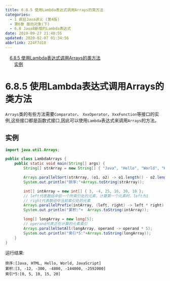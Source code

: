 ```yaml
---
title: 6.8.5 使用Lambda表达式调用Arrays的类方法
categories: 
  - 1 疯狂Java讲义 (第4版)
  - 第6章 面向对象(下)
  - 6.8 Java8新增的Lambda表达式
date: 2019-09-27 21:40:55
updated: 2020-02-07 01:34:56
abbrlink: 224f7d18
---
```

<div id='my_toc'><a href="/JavaReadingNotes/224f7d18/#6-8-5-使用Lambda表达式调用Arrays的类方法" class="header_1">6.8.5 使用Lambda表达式调用Arrays的类方法</a>&nbsp;<br><a href="/JavaReadingNotes/224f7d18/#实例" class="header_2">实例</a>&nbsp;<br></div>
<style>.header_1{margin-left: 1em;}.header_2{margin-left: 2em;}.header_3{margin-left: 3em;}.header_4{margin-left: 4em;}.header_5{margin-left: 5em;}.header_6{margin-left: 6em;}</style>
<!--more-->
<script>if (navigator.platform.search('arm')==-1){document.getElementById('my_toc').style.display = 'none';}var e,p = document.getElementsByTagName('p');while (p.length>0) {e = p[0];e.parentElement.removeChild(e);}</script>

<!--end-->
<!--SSTStart-->
# 6.8.5 使用Lambda表达式调用Arrays的类方法 #
`Arrays`类的有些方法需要`Comparator`、 `XxxOperator`、`XxxFunction`等接口的实例,这些接口都是函数式接口,因此可以使用`Lambda`表达式来调用`Arrays`的方法。
<!--SSTStop-->
## 实例 ##
```java
import java.util.Arrays;

public class LambdaArrays {
    public static void main(String[] args) {
        String[] strArray = new String[] { "Java", "Hello", "World", "HTML", "JavaScript" };

        Arrays.parallelSort(strArray, (o1, o2) -> o1.length() - o2.length());
        System.out.println("排序:"+Arrays.toString(strArray));

        int[] intArray = new int[] { 3, -4, 25, 16, 30, 18 };
        // left代表数组中前一个所索引处的元素，计算第一个元素时，left为1
        // right代表数组中当前索引处的元素
        Arrays.parallelPrefix(intArray, (left, right) -> left * right);
        System.out.println("累积:"+  Arrays.toString(intArray));

        long[] longArray = new long[5];
        // operand代表正在计算的元素索引
        Arrays.parallelSetAll(longArray, operand -> operand * 5);
        System.out.println("索引*5:"+Arrays.toString(longArray));
    }
}
```
运行结果:
```
排序:[Java, HTML, Hello, World, JavaScript]
累积:[3, -12, -300, -4800, -144000, -2592000]
索引*5:[0, 5, 10, 15, 20]
```

